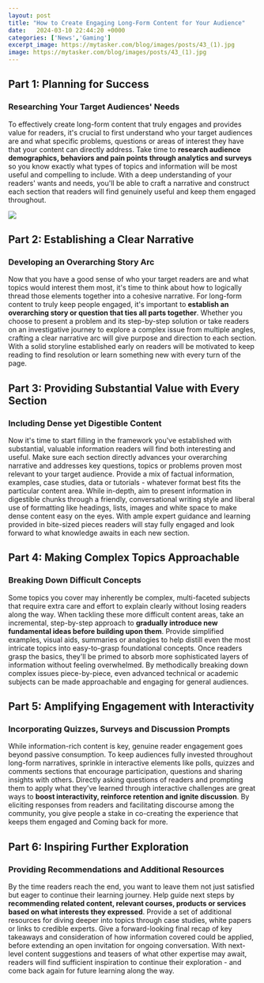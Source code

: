 ```yaml
---
layout: post
title: "How to Create Engaging Long-Form Content for Your Audience"
date:   2024-03-10 22:44:20 +0000
categories: ['News','Gaming']
excerpt_image: https://mytasker.com/blog/images/posts/43_(1).jpg
image: https://mytasker.com/blog/images/posts/43_(1).jpg
---
```


## Part 1: Planning for Success 
### Researching Your Target Audiences' Needs  
To effectively create long-form content that truly engages and provides value for readers, it's crucial to first understand who your target audiences are and what specific problems, questions or areas of interest they have that your content can directly address. Take time to **research audience demographics, behaviors and pain points through analytics and surveys** so you know exactly what types of topics and information will be most useful and compelling to include. With a deep understanding of your readers' wants and needs, you'll be able to craft a narrative and construct each section that readers will find genuinely useful and keep them engaged throughout.

![](https://mytasker.com/blog/images/posts/43_(1).jpg)
## Part 2: Establishing a Clear Narrative 
### Developing an Overarching Story Arc
Now that you have a good sense of who your target readers are and what topics would interest them most, it's time to think about how to logically thread those elements together into a cohesive narrative. For long-form content to truly keep people engaged, it's important to **establish an overarching story or question that ties all parts together**. Whether you choose to present a problem and its step-by-step solution or take readers on an investigative journey to explore a complex issue from multiple angles, crafting a clear narrative arc will give purpose and direction to each section. With a solid storyline established early on readers will be motivated to keep reading to find resolution or learn something new with every turn of the page. 
## Part 3: Providing Substantial Value with Every Section  
### Including Dense yet Digestible Content 
Now it's time to start filling in the framework you've established with substantial, valuable information readers will find both interesting and useful. Make sure each section directly advances your overarching narrative and addresses key questions, topics or problems proven most relevant to your target audience. Provide a mix of factual information, examples, case studies, data or tutorials - whatever format best fits the particular content area. While in-depth, aim to present information in digestible chunks through a friendly, conversational writing style and liberal use of formatting like headings, lists, images and white space to make dense content easy on the eyes. With ample expert guidance and learning provided in bite-sized pieces readers will stay fully engaged and look forward to what knowledge awaits in each new section.
## Part 4: Making Complex Topics Approachable   
### Breaking Down Difficult Concepts 
Some topics you cover may inherently be complex, multi-faceted subjects that require extra care and effort to explain clearly without losing readers along the way. When tackling these more difficult content areas, take an incremental, step-by-step approach to **gradually introduce new fundamental ideas before building upon them**. Provide simplified examples, visual aids, summaries or analogies to help distill even the most intricate topics into easy-to-grasp foundational concepts. Once readers grasp the basics, they'll be primed to absorb more sophisticated layers of information without feeling overwhelmed. By methodically breaking down complex issues piece-by-piece, even advanced technical or academic subjects can be made approachable and engaging for general audiences.
## Part 5: Amplifying Engagement with Interactivity  
### Incorporating Quizzes, Surveys and Discussion Prompts
While information-rich content is key, genuine reader engagement goes beyond passive consumption. To keep audiences fully invested throughout long-form narratives, sprinkle in interactive elements like polls, quizzes and comments sections that encourage participation, questions and sharing insights with others. Directly asking questions of readers and prompting them to apply what they've learned through interactive challenges are great ways to **boost interactivity, reinforce retention and ignite discussion**. By eliciting responses from readers and facilitating discourse among the community, you give people a stake in co-creating the experience that keeps them engaged and Coming back for more. 
## Part 6: Inspiring Further Exploration
### Providing Recommendations and Additional Resources
By the time readers reach the end, you want to leave them not just satisfied but eager to continue their learning journey. Help guide next steps by **recommending related content, relevant courses, products or services based on what interests they expressed**. Provide a set of additional resources for diving deeper into topics through case studies, white papers or links to credible experts. Give a forward-looking final recap of key takeaways and consideration of how information covered could be applied, before extending an open invitation for ongoing conversation. With next-level content suggestions and teasers of what other expertise may await, readers will find sufficient inspiration to continue their exploration - and come back again for future learning along the way.